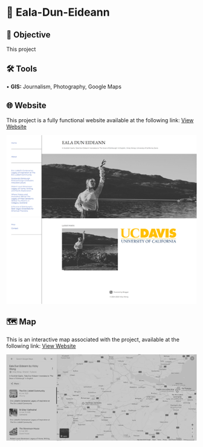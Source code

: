 # 🦢 Eala-Dun-Eideann
## 🎯 Objective <br>
This project  <p>
## 🛠️ Tools <br>
• <b>GIS:</b> Journalism, Photography, Google Maps <p>
## 🌐 Website <br>
This project is a fully functional website available at the following link: [View Website](https://ealaduneideann.blogspot.com/) <p>
![me](https://github.com/redefiningvicky/Eala-Dun-Eideann/blob/5ea65e32b9f715c23775afacc356a4201f81a6ae/Eala_Dun_Eideann_Blog.png)
## 🗺️ Map <br>
This is an interactive map associated with the project, available at the following link: [View Website](https://maps.app.goo.gl/4zdEjw6ytKLdveuUA) <p>
![me](https://github.com/redefiningvicky/Eala-Dun-Eideann/blob/5ea65e32b9f715c23775afacc356a4201f81a6ae/Eala_Dun_Eideann_Map.png)
